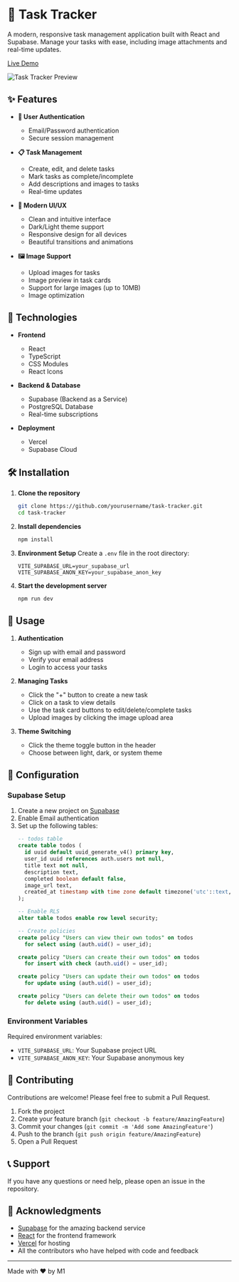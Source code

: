 # 📝 Task Tracker

A modern, responsive task management application built with React and Supabase. Manage your tasks with ease, including image attachments and real-time updates.

[Live Demo](https://tracker-theta-woad.vercel.app/)

![Task Tracker Preview](public/preview.png)

## ✨ Features

- **🔐 User Authentication**
  - Email/Password authentication
  - Secure session management

- **📋 Task Management**
  - Create, edit, and delete tasks
  - Mark tasks as complete/incomplete
  - Add descriptions and images to tasks
  - Real-time updates

- **🎨 Modern UI/UX**
  - Clean and intuitive interface
  - Dark/Light theme support
  - Responsive design for all devices
  - Beautiful transitions and animations

- **🖼️ Image Support**
  - Upload images for tasks
  - Image preview in task cards
  - Support for large images (up to 10MB)
  - Image optimization

## 🚀 Technologies

- **Frontend**
  - React
  - TypeScript
  - CSS Modules
  - React Icons

- **Backend & Database**
  - Supabase (Backend as a Service)
  - PostgreSQL Database
  - Real-time subscriptions

- **Deployment**
  - Vercel
  - Supabase Cloud

## 🛠️ Installation

1. **Clone the repository**
   ```bash
   git clone https://github.com/yourusername/task-tracker.git
   cd task-tracker
   ```

2. **Install dependencies**
   ```bash
   npm install
   ```

3. **Environment Setup**
   Create a `.env` file in the root directory:
   ```env
   VITE_SUPABASE_URL=your_supabase_url
   VITE_SUPABASE_ANON_KEY=your_supabase_anon_key
   ```

4. **Start the development server**
   ```bash
   npm run dev
   ```

## 📱 Usage

1. **Authentication**
   - Sign up with email and password
   - Verify your email address
   - Login to access your tasks

2. **Managing Tasks**
   - Click the "+" button to create a new task
   - Click on a task to view details
   - Use the task card buttons to edit/delete/complete tasks
   - Upload images by clicking the image upload area

3. **Theme Switching**
   - Click the theme toggle button in the header
   - Choose between light, dark, or system theme

## 🔧 Configuration

### Supabase Setup

1. Create a new project on [Supabase](https://supabase.com)
2. Enable Email authentication
3. Set up the following tables:
   ```sql
   -- todos table
   create table todos (
     id uuid default uuid_generate_v4() primary key,
     user_id uuid references auth.users not null,
     title text not null,
     description text,
     completed boolean default false,
     image_url text,
     created_at timestamp with time zone default timezone('utc'::text, now()) not null
   );

   -- Enable RLS
   alter table todos enable row level security;

   -- Create policies
   create policy "Users can view their own todos" on todos
     for select using (auth.uid() = user_id);

   create policy "Users can create their own todos" on todos
     for insert with check (auth.uid() = user_id);

   create policy "Users can update their own todos" on todos
     for update using (auth.uid() = user_id);

   create policy "Users can delete their own todos" on todos
     for delete using (auth.uid() = user_id);
   ```

### Environment Variables

Required environment variables:
- `VITE_SUPABASE_URL`: Your Supabase project URL
- `VITE_SUPABASE_ANON_KEY`: Your Supabase anonymous key

## 🤝 Contributing

Contributions are welcome! Please feel free to submit a Pull Request.

1. Fork the project
2. Create your feature branch (`git checkout -b feature/AmazingFeature`)
3. Commit your changes (`git commit -m 'Add some AmazingFeature'`)
4. Push to the branch (`git push origin feature/AmazingFeature`)
5. Open a Pull Request

## 📞 Support

If you have any questions or need help, please open an issue in the repository.

## 🙏 Acknowledgments

- [Supabase](https://supabase.com/) for the amazing backend service
- [React](https://reactjs.org/) for the frontend framework
- [Vercel](https://vercel.com/) for hosting
- All the contributors who have helped with code and feedback

---

Made with ❤️ by M1
